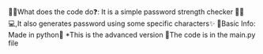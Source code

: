 💁‍♂️What does the code do❓:
            It is a simple password strength checker 👩‍💻💻,It also generates password using some specific characters✨
🤔Basic Info:
            Made in python🐍 *This is the advanced version
🎯The code is in the main.py file
